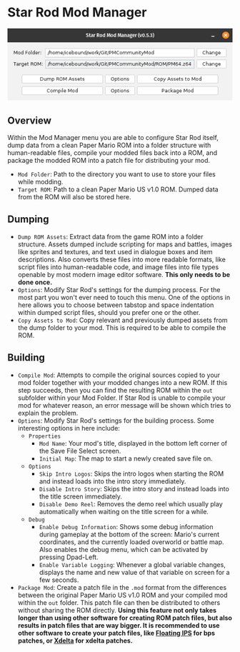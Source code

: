# Star Rod Mod Manager

![Screenshot of the Star Rod Mod Manager menu](./img/StarRod_ModManager.png "Star Rod Mod manager")

## Overview

Within the Mod Manager menu you are able to configure Star Rod itself, dump data from a clean Paper Mario ROM into a folder structure with human-readable files, compile your modded files back into a ROM, and package the modded ROM into a patch file for distributing your mod.

* `Mod Folder`: Path to the directory you want to use to store your files while modding.
* `Target ROM`: Path to a clean Paper Mario US v1.0 ROM. Dumped data from the ROM will also be stored here.

## Dumping

* `Dump ROM Assets`: Extract data from the game ROM into a folder structure. Assets dumped include scripting for maps and battles, images like sprites and textures, and text used in dialogue boxes and item descriptions. Also converts these files into more readable formats, like script files into human-readable code, and image files into file types openable by most modern image editor software. **This only needs to be done once.**
* `Options`: Modify Star Rod's settings for the dumping process. For the most part you won't ever need to touch this menu. One of the options in here allows you to choose between tabstop and space indentation within dumped script files, should you prefer one or the other.
* `Copy Assets to Mod`: Copy relevant and previously dumped assets from the dump folder to your mod. This is required to be able to compile the ROM.

## Building

* `Compile Mod`: Attempts to compile the original sources copied to your mod folder together with your modded changes into a new ROM. If this step succeeds, then you can find the resulting ROM within the `out` subfolder within your Mod Folder. If Star Rod is unable to compile your mod for whatever reason, an error message will be shown which tries to explain the problem.
* `Options`: Modify Star Rod's settings for the building process. Some interesting options in here include:
  * `Properties`
    * `Mod Name`: Your mod's title, displayed in the bottom left corner of the Save File Select screen.
    * `Initial Map`: The map to start a newly created save file on.
  * `Options`
    * `Skip Intro Logos`: Skips the intro logos when starting the ROM and instead loads into the intro story immediately.
    * `Disable Intro Story`: Skips the intro story and instead loads into the title screen immediately.
    * `Disable Demo Reel`: Removes the demo reel which usually play automatically when waiting on the title screen for a while.
  * `Debug`
    * `Enable Debug Information`: Shows some debug information during gameplay at the bottom of the screen: Mario's current coordinates, and the currently loaded overworld or battle map. Also enables the debug menu, which can be activated by pressing Dpad-Left.
    * `Enable Variable Logging`: Whenever a global variable changes, displays the name and new value of that variable on screen for a few seconds.
* `Package Mod`: Create a patch file in the `.mod` format from the differences between the original Paper Mario US v1.0 ROM and your compiled mod within the `out` folder. This patch file can then be distributed to others without sharing the ROM directly. **Using this feature not only takes longer than using other software for creating ROM patch files, but also results in patch files that are way bigger. It is recommended to use other software to create your patch files, like [Floating IPS](https://github.com/Alcaro/Flips) for bps patches, or [Xdelta](https://github.com/jmacd/xdelta) for xdelta patches.**
